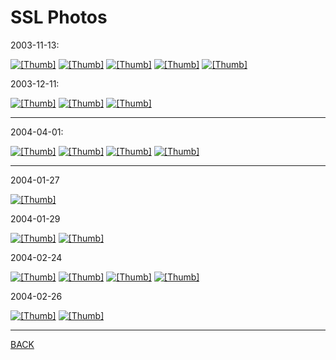 # SSL Photos

2003-11-13:  

[![[Thumb]](thumb/2003-11-13-ssl_1.jpg)](2003-11-13-ssl_1.jpg)
[![[Thumb]](thumb/2003-11-13-ssl_2.jpg)](2003-11-13-ssl_2.jpg)
[![[Thumb]](thumb/2003-11-13-ssl_3.jpg)](2003-11-13-ssl_3.jpg)
[![[Thumb]](thumb/2003-11-13-ssl_4.jpg)](2003-11-13-ssl_4.jpg)
[![[Thumb]](thumb/2003-11-13-ssl_5.jpg)](2003-11-13-ssl_5.jpg)


2003-12-11:  

[![[Thumb]](thumb/2003-12-11-ssl_board.jpg)](2003-12-11-ssl_board.jpg)
[![[Thumb]](thumb/2003-12-11-ssl_equation.jpg)](2003-12-11-ssl_equation.jpg)
[![[Thumb]](thumb/2003-12-11-ssl_paul.jpg)](2003-12-11-ssl_paul.jpg)

* * *

2004-04-01:  

[![[Thumb]](thumb/2004-04-01-img_1199.jpg)](2004-04-01-img_1199.jpg)
[![[Thumb]](thumb/2004-04-01-img_1200.jpg)](2004-04-01-img_1200.jpg)
[![[Thumb]](thumb/2004-04-01-img_1203.jpg)](2004-04-01-img_1203.jpg)
[![[Thumb]](thumb/2004-04-01-img_1204.jpg)](2004-04-01-img_1204.jpg)

* * *

2004-01-27  

[![[Thumb]](thumb/2004-01-27-ssl-01.jpg)](2004-01-27-ssl-01.jpg) 

2004-01-29  

[![[Thumb]](thumb/2004-01-29-ssl-02.jpg)](2004-01-29-ssl-02.jpg)
[![[Thumb]](thumb/2004-01-29-ssl-03.jpg)](2004-01-29-ssl-03.jpg)


2004-02-24  

[![[Thumb]](thumb/2004-02-24-ssl-04.jpg)](2004-02-24-ssl-04.jpg)
[![[Thumb]](thumb/2004-02-24-ssl-05.jpg)](2004-02-24-ssl-05.jpg)
[![[Thumb]](thumb/2004-02-24-ssl-06.jpg)](2004-02-24-ssl-06.jpg)
[![[Thumb]](thumb/2004-02-24-ssl-07.jpg)](2004-02-24-ssl-07.jpg)


2004-02-26  

[![[Thumb]](thumb/2004-02-26-ssl-08.jpg)](2004-02-26-ssl-08.jpg)
[![[Thumb]](thumb/2004-02-26-ssl-09.jpg)](2004-02-26-ssl-09.jpg) 

* * *

[BACK](../)
